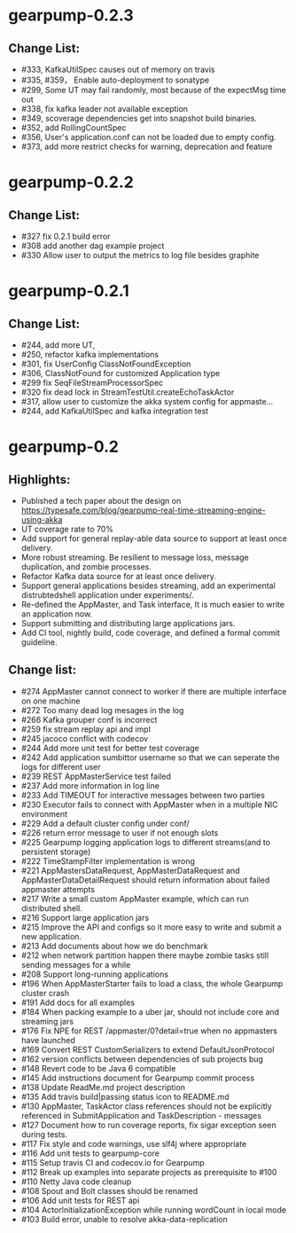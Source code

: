 gearpump-0.2.3
====================
Change List:
---------------
 - #333, KafkaUtilSpec causes out of memory on travis
 - #335, #359， Enable auto-deployment to sonatype
 - #299, Some UT may fail randomly, most because of the expectMsg time out
 - #338, fix kafka leader not available exception
 - #349, scoverage dependencies get into snapshot build binaries.
 - #352, add RollingCountSpec
 - #356, User's application.conf can not be loaded due to empty config.
 - #373, add more restrict checks for warning, deprecation and feature

gearpump-0.2.2
====================
Change List:
-----------------
 - #327 fix 0.2.1 build error
 - #308 add another dag example project
 - #330 Allow user to output the metrics to log file besides graphite

gearpump-0.2.1
====================

Change List:
-----------------
 - #244, add more UT, 
 - #250, refactor kafka implementations
 - #301, fix UserConfig ClassNotFoundException
 - #306, ClassNotFound for customized Application type
 - #299 fix SeqFileStreamProcessorSpec
 - #320 fix dead lock in StreamTestUtil.createEchoTaskActor
 - #317, allow user to customize the akka system config for appmaste… 
 - #244, add KafkaUtilSpec and kafka integration test

gearpump-0.2
=========================

Highlights:
-----------------
 - Published a tech paper about the design on https://typesafe.com/blog/gearpump-real-time-streaming-engine-using-akka
 - UT coverage rate to 70%
 - Add support for general replay-able data source to support at least once delivery. 
 - More robust streaming. Be resilient to message loss, message duplication, and zombie processes. 
 - Refactor Kafka data source for at least once delivery.
 - Support general applications besides streaming, add an experimental distrubtedshell application under experiments/.
 - Re-defined the AppMaster, and Task interface, It is much easier to write an application now.
 - Support submitting and distributing large applications jars.
 - Add CI tool, nightly build, code coverage, and defined a formal commit guideline.

Change list:
-------------------
 - #274 AppMaster cannot connect to worker if there are multiple interface on one machine 
 - #272 Too many dead log mesages in the log
 - #266 Kafka grouper conf is incorrect 
 - #259 fix stream replay api and impl
 - #245 jacoco conflict with codecov
 - #244 Add more unit test for better test coverage
 - #242 Add application sumbittor username so that we can seperate the logs for different user
 - #239 REST AppMasterService test failed
 - #237 Add more information in log line
 - #233 Add TIMEOUT for interactive messages between two parties
 - #230 Executor fails to connect with AppMaster when in a multiple NIC environment
 - #229  Add a default cluster config under conf/
 - #226 return error message to user if not enough slots
 - #225 Gearpump logging application logs to different streams(and to persistent storage)
 - #222 TimeStampFilter implementation is wrong
 - #221 AppMastersDataRequest, AppMasterDataRequest and AppMasterDataDetailRequest should return information about failed appmaster attempts
 - #217 Write a small custom AppMaster example, which can run distributed shell.
 - #216 Support large application jars
 - #215 Improve the API and configs so it more easy to write and submit a new application.
 - #213 Add documents about how we do benchmark
 - #212 when network partition happen there maybe zombie tasks still sending messages for a while
 - #208 Support long-running applications
 - #196 When AppMasterStarter fails to load a class, the whole Gearpump cluster crash
 - #191 Add docs for all examples
 - #184 When packing example to a uber jar, should not include core and streaming jars
 - #176  Fix NPE for REST /appmaster/0?detail=true when no appmasters have launched
 - #169 Convert REST CustomSerializers to extend DefaultJsonProtocol
 - #162 version conflicts between dependencies of sub projects  bug
 - #148 Revert code to be Java 6 compatible
 - #145 Add instructions document for Gearpump commit process
 - #138 Update ReadMe.md project description
 - #135 Add travis build|passing status icon to README.md
 - #130 AppMaster, TaskActor class references should not be explicitly referenced in SubmitApplication and TaskDescription  - messages
 - #127 Document how to run coverage reports, fix sigar exception seen during tests.
 - #117 Fix style and code warnings, use slf4j where appropriate  
 - #116 Add unit tests to gearpump-core
 - #115 Setup travis CI and codecov.io for Gearpump
 - #112 Break up examples into separate projects as prerequisite to #100
 - #110 Netty Java code cleanup
 - #108 Spout and Bolt classes should be renamed
 - #106 Add unit tests for REST api  
 - #104 ActorInitializationException while running wordCount in local mode
 - #103 Build error, unable to resolve akka-data-replication
